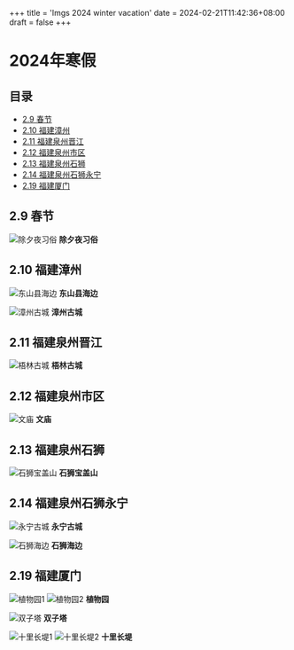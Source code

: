 +++
title = 'Imgs 2024 winter vacation'
date = 2024-02-21T11:42:36+08:00
draft = false
+++

# 2024年寒假
## 目录
- [2.9 春节](#29-春节)
- [2.10 福建漳州](#210-福建漳州)
- [2.11 福建泉州晋江](#211-福建泉州晋江)
- [2.12 福建泉州市区](#212-福建泉州市区)
- [2.13 福建泉州石狮](#213-福建泉州石狮)
- [2.14 福建泉州石狮永宁](#214-福建泉州石狮永宁)
- [2.19 福建厦门](#219-福建厦门)



## 2.9 春节
![除夕夜习俗](https://wells-imgs.oss-cn-shenzhen.aliyuncs.com/imgs/微信图片_20240221114444.jpg)
**除夕夜习俗**



## 2.10 福建漳州
![东山县海边](https://wells-imgs.oss-cn-shenzhen.aliyuncs.com/imgs/%E5%BE%AE%E4%BF%A1%E5%9B%BE%E7%89%87_20240221113453.jpg)
**东山县海边**


![漳州古城](https://wells-imgs.oss-cn-shenzhen.aliyuncs.com/imgs/%E5%BE%AE%E4%BF%A1%E5%9B%BE%E7%89%87_20240221113512.jpg)
**漳州古城**

## 2.11 福建泉州晋江
![梧林古城](https://wells-imgs.oss-cn-shenzhen.aliyuncs.com/imgs/%E5%BE%AE%E4%BF%A1%E5%9B%BE%E7%89%87_20240221113518.jpg)
**梧林古城**

## 2.12 福建泉州市区
![文庙](https://wells-imgs.oss-cn-shenzhen.aliyuncs.com/imgs/%E5%BE%AE%E4%BF%A1%E5%9B%BE%E7%89%87_20240221113532.jpg)
**文庙**

## 2.13 福建泉州石狮
![石狮宝盖山](https://wells-imgs.oss-cn-shenzhen.aliyuncs.com/imgs/%E5%BE%AE%E4%BF%A1%E5%9B%BE%E7%89%87_20240221113538.jpg)
**石狮宝盖山**

## 2.14 福建泉州石狮永宁
![永宁古城](https://wells-imgs.oss-cn-shenzhen.aliyuncs.com/imgs/%E5%BE%AE%E4%BF%A1%E5%9B%BE%E7%89%87_20240221113542.jpg)
**永宁古城**

![石狮海边](https://wells-imgs.oss-cn-shenzhen.aliyuncs.com/imgs/%E5%BE%AE%E4%BF%A1%E5%9B%BE%E7%89%87_20240221113548.jpg)
**石狮海边**

## 2.19 福建厦门
![植物园1](https://wells-imgs.oss-cn-shenzhen.aliyuncs.com/imgs/%E5%BE%AE%E4%BF%A1%E5%9B%BE%E7%89%87_20240221113554.jpg)
![植物园2](https://wells-imgs.oss-cn-shenzhen.aliyuncs.com/imgs/%E5%BE%AE%E4%BF%A1%E5%9B%BE%E7%89%87_20240221113559.jpg)
**植物园**

![双子塔](https://wells-imgs.oss-cn-shenzhen.aliyuncs.com/imgs/%E5%BE%AE%E4%BF%A1%E5%9B%BE%E7%89%87_20240221113604.jpg)
**双子塔**

![十里长堤1](https://wells-imgs.oss-cn-shenzhen.aliyuncs.com/imgs/%E5%BE%AE%E4%BF%A1%E5%9B%BE%E7%89%87_20240221113610.jpg)
![十里长堤2](https://wells-imgs.oss-cn-shenzhen.aliyuncs.com/imgs/%E5%BE%AE%E4%BF%A1%E5%9B%BE%E7%89%87_20240221113614.jpg)
**十里长堤**

